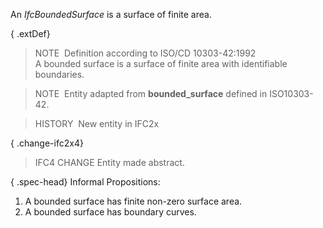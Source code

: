 An _IfcBoundedSurface_ is a surface of finite area.

{ .extDef}
> NOTE&nbsp; Definition according to ISO/CD 10303-42:1992  
> A bounded surface is a surface of finite area with identifiable boundaries.

> NOTE&nbsp; Entity adapted from **bounded_surface** defined in ISO10303-42.

> HISTORY&nbsp; New entity in IFC2x

{ .change-ifc2x4}
> IFC4 CHANGE Entity made abstract.

{ .spec-head}
Informal Propositions:

1. A bounded surface has finite non-zero surface area.
2. A bounded surface has boundary curves.
